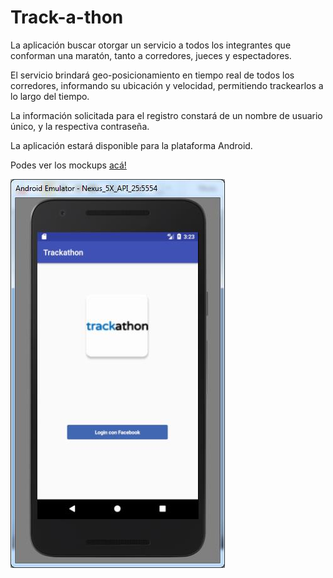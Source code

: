 Track-a-thon
============

La aplicación buscar otorgar un servicio a todos los integrantes que conforman una maratón, tanto a corredores, jueces y espectadores.

El servicio brindará geo-posicionamiento en tiempo real de todos los corredores, informando su ubicación y velocidad, permitiendo trackearlos a lo largo del tiempo.

La información solicitada para el registro constará de un nombre de usuario único, y la respectiva contraseña.

La aplicación estará disponible para la plataforma Android.

Podes ver los mockups [acá!](https://mockingbot.com/app/PQymgtARUaMoxBBM4FhDp8sGTB6AZOJ#screen=s07944AC2101494248641378)

![Screenshot](login.jpg)




